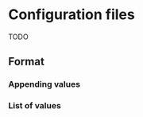 # Configuration files

TODO

## <a name="format"></a> Format
### <a name="append"></a> Appending values
### <a name="list"></a> List of values
